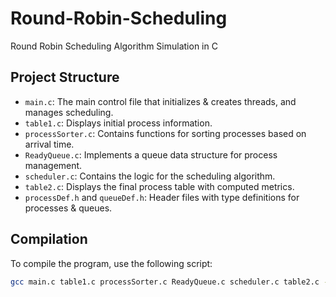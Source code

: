 # Round-Robin-Scheduling
Round Robin Scheduling Algorithm Simulation in C

## Project Structure
- `main.c`: The main control file that initializes & creates threads, and manages scheduling.
- `table1.c`: Displays initial process information.
- `processSorter.c`: Contains functions for sorting processes based on arrival time.
- `ReadyQueue.c`: Implements a queue data structure for process management.
- `scheduler.c`: Contains the logic for the scheduling algorithm.
- `table2.c`: Displays the final process table with computed metrics.
- `processDef.h` and `queueDef.h`: Header files with type definitions for processes & queues.

## Compilation
To compile the program, use the following script:

```bash
gcc main.c table1.c processSorter.c ReadyQueue.c scheduler.c table2.c -o RR.out -lpthread
